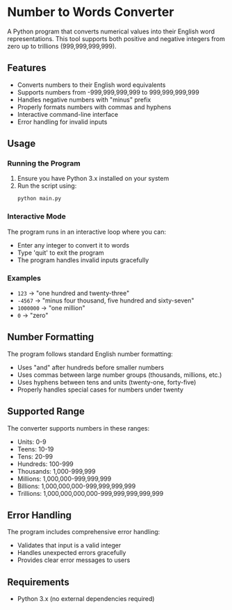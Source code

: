 # Number to Words Converter

A Python program that converts numerical values into their English word representations. This tool supports both positive and negative integers from zero up to trillions (999,999,999,999).

## Features

- Converts numbers to their English word equivalents
- Supports numbers from -999,999,999,999 to 999,999,999,999
- Handles negative numbers with "minus" prefix
- Properly formats numbers with commas and hyphens
- Interactive command-line interface
- Error handling for invalid inputs

## Usage

### Running the Program

1. Ensure you have Python 3.x installed on your system
2. Run the script using:
   ```bash
   python main.py
   ```

### Interactive Mode

The program runs in an interactive loop where you can:
- Enter any integer to convert it to words
- Type 'quit' to exit the program
- The program handles invalid inputs gracefully

### Examples

- `123` → "one hundred and twenty-three"
- `-4567` → "minus four thousand, five hundred and sixty-seven"
- `1000000` → "one million"
- `0` → "zero"

## Number Formatting

The program follows standard English number formatting:
- Uses "and" after hundreds before smaller numbers
- Uses commas between large number groups (thousands, millions, etc.)
- Uses hyphens between tens and units (twenty-one, forty-five)
- Properly handles special cases for numbers under twenty

## Supported Range

The converter supports numbers in these ranges:
- Units: 0-9
- Teens: 10-19
- Tens: 20-99
- Hundreds: 100-999
- Thousands: 1,000-999,999
- Millions: 1,000,000-999,999,999
- Billions: 1,000,000,000-999,999,999,999
- Trillions: 1,000,000,000,000-999,999,999,999,999

## Error Handling

The program includes comprehensive error handling:
- Validates that input is a valid integer
- Handles unexpected errors gracefully
- Provides clear error messages to users

## Requirements

- Python 3.x (no external dependencies required)
